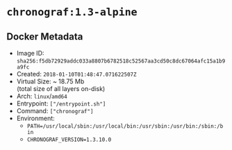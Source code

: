 # `chronograf:1.3-alpine`

## Docker Metadata

- Image ID: `sha256:f5db72929addc033a8807b6782518c52567aa3cd50c8dc67064afc15a1b9a9fc`
- Created: `2018-01-10T01:48:47.071622507Z`
- Virtual Size: ~ 18.75 Mb  
  (total size of all layers on-disk)
- Arch: `linux`/`amd64`
- Entrypoint: `["/entrypoint.sh"]`
- Command: `["chronograf"]`
- Environment:
  - `PATH=/usr/local/sbin:/usr/local/bin:/usr/sbin:/usr/bin:/sbin:/bin`
  - `CHRONOGRAF_VERSION=1.3.10.0`
